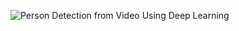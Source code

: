 ![Person Detection from Video Using Deep Learning](https://github.com/user-attachments/assets/85d15a37-98c8-4fe1-b3ab-57f6051527be)
